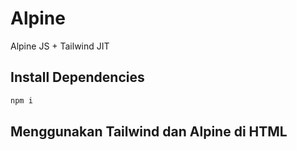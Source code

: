 # Alpine

Alpine JS + Tailwind JIT

## Install Dependencies

```bash
npm i
```

## Menggunakan Tailwind dan Alpine di HTML

```diff

```